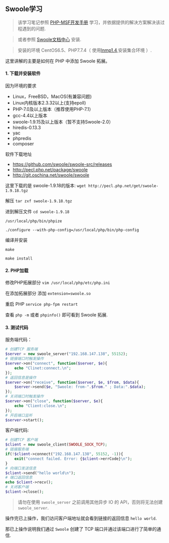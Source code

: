 ## Swoole学习 

> 该学习笔记参照 [PHP-MSF开发手册](https://legacy.gitbook.com/book/pinguo/php-msf-docs/details) 学习，并依据提供的解决方案解决该过程遇到的问题.

> 或者参照 [Swoole文档中心](https://wiki.swoole.com/wiki/page/1.html) 安装.

> 安装的环境 CentOS6.5、PHP7.7.4（ 使用[lnmp1.4](https://lnmp.org/),安装集合环境 ）.

这里讲解的主要是如何在 PHP 中添加 Swoole 拓展。

#### 1. 下载并安装软件

因为环境的要求

* Linux，FreeBSD，MacOS(有兼容问题)
* Linux内核版本2.3.32以上(支持epoll)
* PHP-7.0及以上版本（推荐使用PHP-7.1）
* gcc-4.4以上版本
* swoole-1.9.15及以上版本（暂不支持Swoole-2.0）
* hiredis-0.13.3
* yac
* phpredis
* composer

软件下载地址

* https://github.com/swoole/swoole-src/releases
* http://pecl.php.net/package/swoole
* http://git.oschina.net/swoole/swoole

这里下载的是 swoole-1.9.18的版本: `wget http://pecl.php.net/get/swoole-1.9.18.tgz`

解压 `tar zxf swoole-1.9.18.tgz`

进到解压文件 `cd swoole-1.9.18`

`/usr/local/php/bin/phpize`

`./configure --with-php-config=/usr/local/php/bin/php-config`

编译并安装

`make`

`make install`

#### 2. PHP加载

修改PHP拓展部分 `vim /usr/local/php/etc/php.ini`

在添加拓展部分 添加 `extension=swoole.so` 

重启 PHP `service php-fpm restart`

查看 `php -m` 或者 `phpinfo()` 即可看到 Swoole 拓展.

#### 3. 测试代码

服务端代码：

```php
# 创建TCP 服务端
$server = new swoole_server("192.168.147.138", 55152);
# 链接端口时触发操作
$server->on("connect", function($server, $e){
    echo "Clinet:connect.\n";
});
# 返回信息是操作
$server->on("receive", function($server, $e, $from, $data){
    $server->send($e, "Swoole: from-".$from." ; Data:".$data);
});
# 关闭端口时触发操作
$server->on("close", function($server, $e){
    echo "Client:close.\n";
});
# 开启端口监听
$server->start();
```

客户端代码:
```php
# 创建TCP 客户端
$client = new swoole_client(SWOOLE_SOCK_TCP);
# 链接服务端
if(!$client->connect("192.168.147.138", 55152, -1)){
    exit("connect failed. Error: {$client->errCode}\n");
}
# 向端口发送信息
$client->send("hello world\n");
# 端口返回信息
echo $client->recv();
# 关闭客户端
$client->close();
```
> 请勿在使用 `swoole_server` 之前调用其他异步 IO 的 API，否则将无法创建 `swoole_server`.

操作完已上操作，我们访问客户端地址就会看到链接的返回信息 `hello world`.

那已上操作说明我们通过 `Swoole` 创建了 TCP 端口并通过该端口进行了简单的通信.





